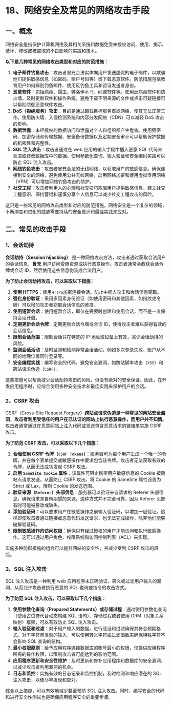 # 18、网络安全及常见的网络攻击手段

## 一、概念

网络安全是指保护计算机网络及其相关系统和数据免受未授权访问、使用、揭示、破坏、修改或被盗取的不良影响的实践和技术。

**以下是几种常见的网络攻击类型和对应的防范措施：**

1. **电子邮件钓鱼攻击**：攻击者冒充合法实体向用户发送虚假的电子邮件，以欺骗他们提供敏感信息（如密码、账户号码等）或下载恶意软件。防范措施包括教育用户如何辨别钓鱼邮件、使用反钓鱼工具和验证发送者身份。
2. **恶意软件**：包括病毒、蠕虫、特洛伊木马、间谍软件等。使用反病毒软件和防火墙，及时更新软件和操作系统，避免下载不明来源的文件或点击可疑链接可以帮助防御恶意软件攻击。
3. **DoS（拒绝服务）攻击**：目的是通过超载目标服务器或网络，使其无法正常工作。使用防火墙、入侵检测系统和内容分发网络（CDN）可以减轻 DoS 攻击的影响。
4. **数据泄露**：未经授权的数据访问和泄露对个人和组织都产生危害。使用强密码、加密存储和传输数据、安全备份数据以及定期安全审计可以帮助保护数据的机密性和完整性。
5. **SQL 注入攻击**：攻击者通过在 web 应用的输入字段中插入恶意 SQL 代码来获取或修改数据库中的数据。使用参数化查询、输入验证和安全编码实践可以防止 SQL 注入攻击。
6. **网络钓鱼攻击**：攻击者冒充合法的无线网络，以获取用户的敏感信息。确保连接到安全的网络，避免使用公共无线网络，启用网络加密和使用虚拟专用网络（VPN）可以增加网络钓鱼攻击的防护。
7. **社交工程**：攻击者利用人的心理和社交技巧欺骗用户提供敏感信息。建立社交工程意识、保持警惕和谨慎分享个人信息可以减少社交工程攻击的风险。

这只是一些常见的网络攻击类型和对应的防范措施，网络安全是一个复杂的领域，不断演变和进化的威胁需要持续的安全意识和最佳实践来应对。

## 二、常见的攻击手段

### 1、会话劫持

**会话劫持（Session hijacking）** 是一种网络攻击方法，攻击者通过获取合法用户的会话信息，**冒充** 用户访问受限资源或执行恶意操作。攻击者通常会截获会话令牌或会话 ID，然后使用这些信息伪装成合法用户。

**为了防止会话劫持攻击，可以采取以下措施：**

1. **使用 HTTPS**：使用`HTTPS`加密连接会话，防止中间人攻击和会话信息窃取。
2. **强化身份验证**：采用多因素身份验证（如使用密码和其他因素，如指纹或令牌）可以增加攻击者窃取会话信息的难度。
3. **使用短暂会话**：使用短暂会话，即仅在需要时创建和使用会话，而不是一直保持会话开启。
4. **定期更新会话令牌**：定期更新会话令牌或会话 ID，使得攻击者难以获得有效的会话信息。
5. **限制会话范围**：限制会话只在特定的 IP 地址或设备上有效，减少会话劫持的风险。
6. **监测会话活动**：及时监测和检测异常会话活动，例如多次登录失败、账户从不同的地理位置同时登录等。
7. **安全编程实践**：编写安全的代码，避免安全漏洞，如跨站脚本攻击（`XSS`）和跨站请求伪造（`CSRF`）。

这些措施可以帮助减少会话劫持攻击的风险，但没有绝对的安全保证。因此，在开发应用程序时，应综合使用多种安全技术和最佳实践来保护用户的会话。

### 2、CSRF 攻击

CSRF（Cross-Site Request Forgery）**跨站点请求伪造是一种常见的网站安全漏洞**，**攻击者利用受信任的用户在已认证的网站上执行恶意操作，而用户并不知情**。攻击者通常通过在恶意网站上注入代码或发送包含恶意请求的链接来实施 CSRF 攻击。

**为了防范 CSRF 攻击，可以采取以下几个措施：**

1. **合理使用 CSRF 令牌（`CSRF Tokens`）**：服务器可为每个用户生成一个唯一的令牌，并在每个表单提交或敏感操作中要求包含该令牌。攻击者无法获取有效的令牌，从而无法成功发起 CSRF 攻击。
2. **启用 `SameSite Cookie` 属性**：该属性可阻止携带用户敏感信息的 Cookie 被跨站点请求发送，从而防止 CSRF 攻击。将 Cookie 的 SameSite 属性设置为 Strict 或 Lax，限制 Cookie 的发送范围。
3. **验证来源（`Referer`）头部信息**：服务器可以验证来自请求的 Referer 头部信息，确保请求来自所期望的来源。这种方式并不完全可靠，因为 Referer 头部有时可能被篡改或缺失。
4. **添加验证码**：可以要求用户在敏感操作之前输入验证码，以增加一层验证。这样即使攻击者通过链接或恶意代码发送请求，也无法完成操作，除非他们能够破解验证码。
5. **限制敏感操作的访问权限**：确保只有经过授权的用户才能访问和执行敏感操作。这可以通过用户角色、权限系统和访问控制列表（ACL）来实现。

实施多种防御措施的组合可以提升网站的安全性，并减少受到 CSRF 攻击的风险。

### 3、SQL 注入攻击

SQL 注入攻击是一种利用 web 应用程序未正确验证、转义或过滤用户输入的漏洞，从而允许攻击者执行恶意的 SQL 查询或指令的攻击方式。

**为了防范 SQL 注入攻击，可以采取以下几个措施：**

1. **使用参数化查询（Prepared Statements）或存储过程**：通过使用参数化查询（使用占位符代替动态构建 SQL 语句）、存储过程或者使用 ORM（对象关系映射）框架，可以有效防止 SQL 注入攻击。
2. **输入验证和过滤**：对于用户输入的数据，进行验证和过滤确保其符合预期格式。对于字符串类型的输入，可以使用转义字符或过滤函数来确保特殊字符不会影响 SQL 查询的结构。
3. **最小权限原则**：给予应用程序连接数据库的账号最小的权限，仅提供应用程序所需的操作权限，以限制攻击者可能达到的影响范围。
4. **应用程序更新和安全性维护**：及时更新和修补应用程序和数据库的安全漏洞，以减少攻击者利用漏洞的机会。
5. **日志和监控**：实施有效的日志记录和监控机制，及时检测和响应潜在的 SQL 注入攻击，以便尽早发现和应对。

综合以上措施，可以有效地减少甚至预防 SQL 注入攻击。同时，编写安全的代码和进行安全性测试也是确保应用程序安全的重要步骤。
